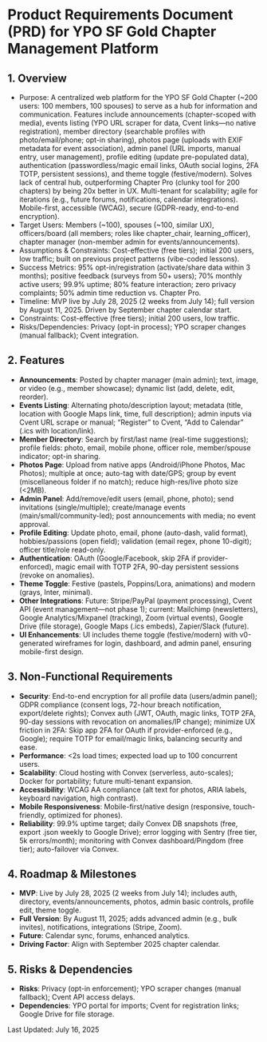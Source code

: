 # Product Requirements Document (PRD) for YPO SF Gold Chapter Management Platform

## 1. Overview
- Purpose: A centralized web platform for the YPO SF Gold Chapter (~200 users: 100 members, 100 spouses) to serve as a hub for information and communication. Features include announcements (chapter-scoped with media), events listing (YPO URL scraper for data, Cvent links—no native registration), member directory (searchable profiles with photo/email/phone; opt-in sharing), photos page (uploads with EXIF metadata for event association), admin panel (URL imports, manual entry, user management), profile editing (update pre-populated data), authentication (passwordless/magic email links, OAuth social logins, 2FA TOTP, persistent sessions), and theme toggle (festive/modern). Solves lack of central hub, outperforming Chapter Pro (clunky tool for 200 chapters) by being 20x better in UX. Multi-tenant for scalability; agile for iterations (e.g., future forums, notifications, calendar integrations). Mobile-first, accessible (WCAG), secure (GDPR-ready, end-to-end encryption).
- Target Users: Members (~100), spouses (~100, similar UX), officers/board (all members; roles like chapter_chair, learning_officer), chapter manager (non-member admin for events/announcements).
- Assumptions & Constraints: Cost-effective (free tiers); initial 200 users, low traffic; built on previous project patterns (vibe-coded lessons).
- Success Metrics: 95% opt-in/registration (activate/share data within 3 months); positive feedback (surveys from 50+ users); 70% monthly active users; 99.9% uptime; 80% feature interaction; zero privacy complaints; 50% admin time reduction vs. Chapter Pro.
- Timeline: MVP live by July 28, 2025 (2 weeks from July 14); full version by August 11, 2025. Driven by September chapter calendar start.
- Constraints: Cost-effective (free tiers); initial 200 users, low traffic.
- Risks/Dependencies: Privacy (opt-in process); YPO scraper changes (manual fallback); Cvent integration.

## 2. Features
- **Announcements**: Posted by chapter manager (main admin); text, image, or video (e.g., member showcase); dynamic list (add, delete, edit, reorder).
- **Events Listing**: Alternating photo/description layout; metadata (title, location with Google Maps link, time, full description); admin inputs via Cvent URL scrape or manual; “Register” to Cvent, “Add to Calendar” (.ics with location/link).
- **Member Directory**: Search by first/last name (real-time suggestions); profile fields: photo, email, mobile phone, officer role, member/spouse indicator; opt-in sharing.
- **Photos Page**: Upload from native apps (Android/iPhone Photos, Mac Photos); multiple at once; auto-tag with date/GPS; group by event (miscellaneous folder if no match); reduce high-res/live photo size (<2MB).
- **Admin Panel**: Add/remove/edit users (email, phone, photo); send invitations (single/multiple); create/manage events (main/small/community-led); post announcements with media; no event approval.
- **Profile Editing**: Update photo, email, phone (auto-dash, valid format), hobbies/passions (open field); validation (email regex, phone 10-digit); officer title/role read-only.
- **Authentication**: OAuth (Google/Facebook, skip 2FA if provider-enforced), magic email with TOTP 2FA, 90-day persistent sessions (revoke on anomalies).
- **Theme Toggle**: Festive (pastels, Poppins/Lora, animations) and modern (grays, Inter, minimal).
- **Other Integrations**: Future: Stripe/PayPal (payment processing), Cvent API (event management—not phase 1); current: Mailchimp (newsletters), Google Analytics/Mixpanel (tracking), Zoom (virtual events), Google Drive (file storage), Google Maps (.ics embeds), Zapier/Slack (future).
- **UI Enhancements**: UI includes theme toggle (festive/modern) with v0-generated wireframes for login, dashboard, and admin panel, ensuring mobile-first design.

## 3. Non-Functional Requirements
- **Security**: End-to-end encryption for all profile data (users/admin panel); GDPR compliance (consent logs, 72-hour breach notification, export/delete rights); Convex auth (JWT, OAuth, magic links, TOTP 2FA, 90-day sessions with revocation on anomalies/IP change); minimize UX friction in 2FA: Skip app 2FA for OAuth if provider-enforced (e.g., Google); require TOTP for email/magic links, balancing security and ease.
- **Performance**: <2s load times; expected load up to 100 concurrent users.
- **Scalability**: Cloud hosting with Convex (serverless, auto-scales); Docker for portability; future multi-tenant expansion.
- **Accessibility**: WCAG AA compliance (alt text for photos, ARIA labels, keyboard navigation, high contrast).
- **Mobile Responsiveness**: Mobile-first/native design (responsive, touch-friendly, optimized for phones).
- **Reliability**: 99.9% uptime target; daily Convex DB snapshots (free, export .json weekly to Google Drive); error logging with Sentry (free tier, 5k errors/month); monitoring with Convex dashboard/Pingdom (free tier); auto-failover via Convex.

## 4. Roadmap & Milestones
- **MVP**: Live by July 28, 2025 (2 weeks from July 14); includes auth, directory, events/announcements, photos, admin basic controls, profile edit, theme toggle.
- **Full Version**: By August 11, 2025; adds advanced admin (e.g., bulk invites), notifications, integrations (Stripe, Zoom).
- **Future**: Calendar sync, forums, enhanced analytics.
- **Driving Factor**: Align with September 2025 chapter calendar.

## 5. Risks & Dependencies
- **Risks**: Privacy (opt-in enforcement); YPO scraper changes (manual fallback); Cvent API access delays.
- **Dependencies**: YPO portal for imports; Cvent for registration links; Google Drive for file storage.

Last Updated: July 16, 2025